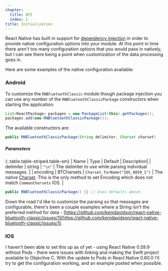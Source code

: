 ```yaml
---
chapter:
  title: API
  index: 1
title: Initialization
---
```


React Native has built in support for [dependency injection](https://facebook.github.io/react-native/docs/native-modules-ios#dependency-injection) in order to provide native configuration options into your module.  At this point in time there aren't too many configuration options that you would pass in natively, but I can see there being a point when customization of the data processing goes in.  

Here are some examples of the native configuration available:

### Android 

To customize the `RNBluetoothClassic` module though package injection you can use any number of the `RNBluetoothClassicPackage` constructors when starting the application:

```java
List<ReactPackage> packages = new PackageList(this).getPackages();
packages.add(new RNBluetoothClassicPackage());
```

The available constructors are:

```java
public RNBluetoothClassicPackage(String delimiter, Charset charset)
```

##### Parameters

{:.table.table-striped.table-sm}
| Name | Type | Default | Description|
| delimiter | string | `"\n"` | The delimiter to use while parsing individual messages. |
| encoding | BTCharsets | `Charset.forName("IOS_8859_1")` |  The native  [Charset](https://developer.android.com/reference/java/nio/charset/Charset).  This is the only method to set Encoding which does not match `CommonCharsets` IOS. |

```java
public RNBluetoothClassicPackage() {} // Uses defaults above
```

Down the road I'd like to customize the parsing so that messages are configurable, there's been a couple examples where a String isn't the preferred method for data - [https://github.com/kenjdavidson/react-native-bluetooth-classic/issues/1](https://github.com/kenjdavidson/react-native-bluetooth-classic/issues/1).

### IOS

I haven't been able to set this up as of yet - using React Native 0.59.9 without Pods - there were issues with linking and making the Swift project available to Objective C.  With the update to Pods in React Native 0.60.0 I'll try to get the configuration working, and an example posted when possible.